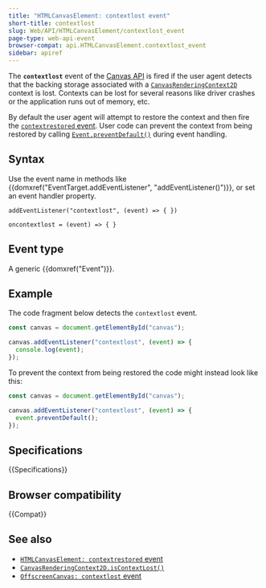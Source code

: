 ```yaml
---
title: "HTMLCanvasElement: contextlost event"
short-title: contextlost
slug: Web/API/HTMLCanvasElement/contextlost_event
page-type: web-api-event
browser-compat: api.HTMLCanvasElement.contextlost_event
sidebar: apiref
---
```


The **`contextlost`** event of the [Canvas API](/en-US/docs/Web/API/Canvas_API) is fired if the user agent detects that the backing storage associated with a [`CanvasRenderingContext2D`](/en-US/docs/Web/API/CanvasRenderingContext2D) context is lost.
Contexts can be lost for several reasons like driver crashes or the application runs out of memory, etc.

By default the user agent will attempt to restore the context and then fire the [`contextrestored` event](/en-US/docs/Web/API/HTMLCanvasElement/contextrestored_event).
User code can prevent the context from being restored by calling [`Event.preventDefault()`](/en-US/docs/Web/API/Event/preventDefault) during event handling.

## Syntax

Use the event name in methods like {{domxref("EventTarget.addEventListener", "addEventListener()")}}, or set an event handler property.

```js-nolint
addEventListener("contextlost", (event) => { })

oncontextlost = (event) => { }
```

## Event type

A generic {{domxref("Event")}}.

## Example

The code fragment below detects the `contextlost` event.

```js
const canvas = document.getElementById("canvas");

canvas.addEventListener("contextlost", (event) => {
  console.log(event);
});
```

To prevent the context from being restored the code might instead look like this:

```js
const canvas = document.getElementById("canvas");

canvas.addEventListener("contextlost", (event) => {
  event.preventDefault();
});
```

## Specifications

{{Specifications}}

## Browser compatibility

{{Compat}}

## See also

- [`HTMLCanvasElement: contextrestored` event](/en-US/docs/Web/API/HTMLCanvasElement/contextrestored_event)
- [`CanvasRenderingContext2D.isContextLost()`](/en-US/docs/Web/API/CanvasRenderingContext2D/isContextLost)
- [`OffscreenCanvas: contextlost` event](/en-US/docs/Web/API/OffscreenCanvas/contextlost_event)
